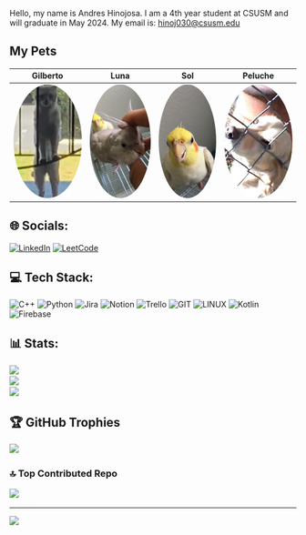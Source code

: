 Hello, my name is Andres Hinojosa. I am a 4th year student at CSUSM and will graduate in May 2024. My email is: hinoj030@csusm.edu
## My Pets

| Gilberto | Luna | Sol | Peluche |
| --- | --- | --- | --- |
| <img src="images/gilberto.png" width="200" height="200" style="object-fit: cover; border-radius: 50%;" /> | <img src="images/luna.jpg" width="200" height="200" style="object-fit: cover; border-radius: 50%;" /> | <img src="images/sol.jpg" width="200" height="200" style="object-fit: cover; border-radius: 50%;" /> | <img src="images/peluche.jpg" width="200" height="200" style="object-fit: cover; border-radius: 50%;" /> |

## 🌐 Socials:
[![LinkedIn](https://img.shields.io/badge/LinkedIn-%230077B5.svg?logo=linkedin&logoColor=white)](https://linkedin.com/in/ahinoj) 
[![LeetCode](https://img.shields.io/badge/LeetCode-000000?style=for-the-badge&logo=LeetCode&logoColor=#d16c06)](https://leetcode.com/Antech/)
## 💻 Tech Stack:
![C++](https://img.shields.io/badge/c++-%2300599C.svg?style=for-the-badge&logo=c%2B%2B&logoColor=white) ![Python](https://img.shields.io/badge/python-3670A0?style=for-the-badge&logo=python&logoColor=ffdd54) ![Jira](https://img.shields.io/badge/jira-%230A0FFF.svg?style=for-the-badge&logo=jira&logoColor=white) ![Notion](https://img.shields.io/badge/Notion-%23000000.svg?style=for-the-badge&logo=notion&logoColor=white) ![Trello](https://img.shields.io/badge/Trello-%23026AA7.svg?style=for-the-badge&logo=Trello&logoColor=white) ![GIT](https://img.shields.io/badge/Git-fc6d26?style=for-the-badge&logo=git&logoColor=white) ![LINUX](https://img.shields.io/badge/Linux-FCC624?style=for-the-badge&logo=linux&logoColor=black) ![Kotlin](https://img.shields.io/badge/kotlin-%237F52FF.svg?style=for-the-badge&logo=kotlin&logoColor=white) ![Firebase](https://img.shields.io/badge/firebase-%23039BE5.svg?style=for-the-badge&logo=firebase)
## 📊 Stats:
![](https://github-readme-stats.vercel.app/api?username=Antech15&theme=slateorange&hide_border=true&include_all_commits=true&count_private=true)<br/>
![](https://github-readme-streak-stats.herokuapp.com/?user=Antech15&theme=slateorange&hide_border=true)<br/>
![](https://github-readme-stats.vercel.app/api/top-langs/?username=Antech15&theme=slateorange&hide_border=true&include_all_commits=true&count_private=true&layout=compact)<br/>
## 🏆 GitHub Trophies
![](https://github-profile-trophy.vercel.app/?username=Antech15&theme=nord&no-frame=true&no-bg=true&margin-w=4)

### 🔝 Top Contributed Repo
![](https://github-contributor-stats.vercel.app/api?username=Antech15&limit=5&theme=gruvbox&combine_all_yearly_contributions=true)

---
[![](https://visitcount.itsvg.in/api?id=Antech15&icon=0&color=12)](https://visitcount.itsvg.in)

<!-- Proudly created with GPRM ( https://gprm.itsvg.in ) -->
